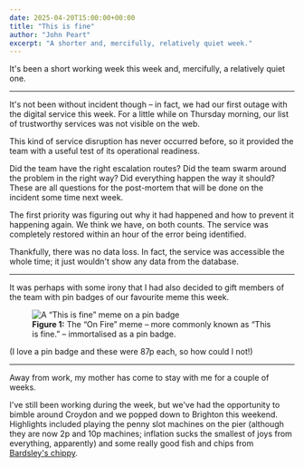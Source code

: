 ```yaml
---
date: 2025-04-20T15:00:00+00:00
title: "This is fine"
author: "John Peart"
excerpt: "A shorter and, mercifully, relatively quiet week."
---
```


It's been a short working week this week and, mercifully, a relatively quiet one. 

---

It's not been without incident though – in fact, we had our first outage with the digital service this week. For a little while on Thursday morning, our list of trustworthy services was not visible on the web. 

This kind of service disruption has never occurred before, so it provided the team with a useful test of its operational readiness. 

Did the team have the right escalation routes? Did the team swarm around the problem in the right way? Did everything happen the way it should? These are all questions for the post-mortem that will be done on the incident some time next week.

The first priority was figuring out why it had happened and how to prevent it happening again. We think we have, on both counts. The service was completely restored within an hour of the error being identified.

Thankfully, there was no data loss. In fact, the service was accessible the whole time; it just wouldn't show any data from the database.

---

It was perhaps with some irony that I had also decided to gift members of the team with pin badges of our favourite meme this week. 

<figure>
    <img src="/assets/images/posts/2025/05/20/weeknote/this-is-fine.jpg" alt="A “This is fine” meme on a pin badge">
    <figcaption><strong>Figure 1:</strong> The “On Fire” meme – more commonly known as “This is fine.” – immortalised as a pin badge.</figcaption>
</figure>

(I love a pin badge and these were 87p each, so how could I not!)

---

Away from work, my mother has come to stay with me for a couple of weeks.

I've still been working during the week, but we've had the opportunity to bimble around Croydon and we popped down to Brighton this weekend. Highlights included playing the penny slot machines on the pier (although they are now 2p and 10p machines; inflation sucks the smallest of joys from everything, apparently) and some really good fish and chips from [Bardsley's chippy](http://www.bardsleys-fishandchips.co.uk).
